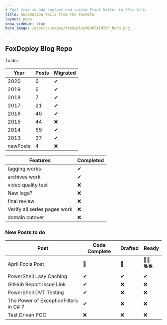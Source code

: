 ```yaml
---
# Feel free to add content and custom Front Matter to this file.
title: Automation Tails from the FoxHole
layout: page
show_sidebar: true
hero_image: /assets/images/foxdeployMOUNTAINTOP_hero.png
---
```

## FoxDeploy Blog Repo

To do : 

Year | Posts | Migrated
------ | ------ | ----
2020   | 6| ✔
2019   | 6| ✔
2018   | 7 |✔
2017   | 21 |✔
2016   | 40 |✔
2015   | 44 |❌
2014   | 59 | ✔
2013   |  37 |✔
newPosts | 4 |❌

Features | Completed
------ | ------
tagging works | ✔
archives work | ✔
video quality test | ❌
New logo? | ❌
final review | ❌
Verify all series pages work | ❌
domain cutover | ❌

### New Posts to do

Post | Code Complete | Drafted | Ready 
--| --|--|--
April Fools Post | 🦊 | 🐶 | 🐕‍🦺🐕‍🐕
PowerShell Lazy Caching | ✔ | ✔ | ✔
GitHub Report Issue Link  | ✔ | ❌ | ❌
PowerShell DVT Testing  | ✔ | ❌ | ❌
The Power of ExceptionFilters in C# 7  | ✔ | ❌ | ❌
Test Driven POC | ❌ | ❌ | ❌
